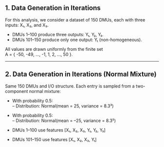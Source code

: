 ## 1. Data Generation in Iterations

For this analysis, we consider a dataset of 150 DMUs, each with three inputs: X₁, X₂, and X₃.  
- DMUs 1–100 produce three outputs: Y₁, Y₂, Y₃.  
- DMUs 101–150 produce only one output: Y₁ (non-homogeneous).  

All values are drawn uniformly from the finite set  
A = { -50, -49, …, -1, 1, 2, …, 50 }.

---

## 2. Data Generation in Iterations (Normal Mixture)

Same 150 DMUs and I/O structure. Each entry is sampled from a two-component normal mixture:

- With probability 0.5:  
  – Distribution: Normal(mean = 25, variance = 8.3³)  
- With probability 0.5:  
  – Distribution: Normal(mean = –25, variance = 8.3²)  

- DMUs 1–100 use features [X₁, X₂, X₃, Y₁, Y₂, Y₃]  
- DMUs 101–150 use features [X₁, X₂, X₃, Y₁]  
